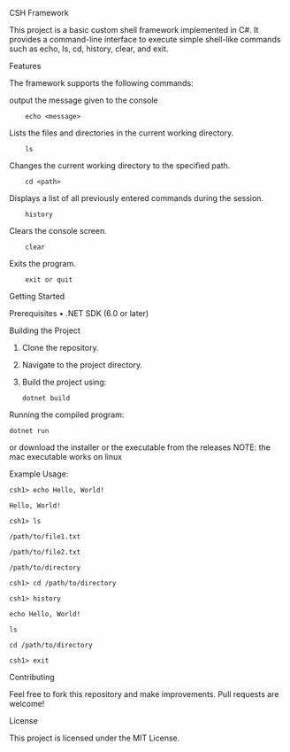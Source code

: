 CSH Framework

This project is a basic custom shell framework implemented in C#. It provides a command-line interface to execute simple shell-like commands such as echo, ls, cd, history, clear, and exit.

Features

The framework supports the following commands:

output the message given to the console

		echo <message>

Lists the files and directories in the current working directory.

		ls

Changes the current working directory to the specified path.

		cd <path>

Displays a list of all previously entered commands during the session.

		history

Clears the console screen.

		clear

Exits the program.

		exit or quit

Getting Started

Prerequisites
	•	.NET SDK (6.0 or later)

Building the Project

1.	Clone the repository.
2.	Navigate to the project directory.
3.	Build the project using:

		dotnet build

Running the compiled program:
		
	dotnet run

or download the installer or the executable from the releases NOTE: the mac executable works on linux

Example Usage:

	csh1> echo Hello, World!

	Hello, World!

	csh1> ls

	/path/to/file1.txt

	/path/to/file2.txt

	/path/to/directory

	csh1> cd /path/to/directory

	csh1> history

	echo Hello, World!

	ls

	cd /path/to/directory

	csh1> exit

Contributing

Feel free to fork this repository and make improvements. Pull requests are welcome!

License

This project is licensed under the MIT License.
